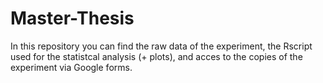 # Master-Thesis
In this repository you can find the raw data of the experiment, the Rscript used for the statistcal analysis (+ plots), and acces to the copies of the experiment via Google forms.
